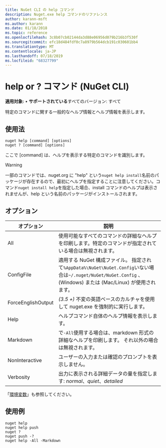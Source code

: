 ```yaml
---
title: NuGet CLI の help コマンド
description: Nuget.exe help コマンドのリファレンス
author: karann-msft
ms.author: karann
ms.date: 01/18/2018
ms.topic: reference
ms.openlocfilehash: 3c8b07cb02144da3d88e06956d079b216b3f530f
ms.sourcegitcommit: efc18d484fdf0c7a8979b564dcb191c030601bb4
ms.translationtype: MT
ms.contentlocale: ja-JP
ms.lasthandoff: 07/18/2019
ms.locfileid: "68327799"
---
```

# <a name="help-or--command-nuget-cli"></a>help or ? コマンド (NuGet CLI)

**適用対象:** &bullet; **サポートされている**すべてのバージョン: すべて

特定のコマンドに関する一般的なヘルプ情報とヘルプ情報を表示します。

## <a name="usage"></a>使用法

```cli
nuget help [command] [options]
nuget ? [command] [options]
```

ここで [command] は、ヘルプを表示する特定のコマンドを識別します。

> [!Warning]
> 一部のコマンドでは、nuget.org に "help" という`nuget help install`名前のパッケージが存在するので、最初にヘルプを指定することに注意してください。コマンド`nuget install help`を指定した場合、install コマンドのヘルプは表示されませんが、help という名前のパッケージがインストールされます。

## <a name="options"></a>オプション

| オプション | 説明 |
| --- | --- |
| All | 使用可能なすべてのコマンドの詳細なヘルプを印刷します。特定のコマンドが指定されている場合は無視されます。 |
| ConfigFile | 適用する NuGet 構成ファイル。 指定されて`%AppData%\NuGet\NuGet.Config`いない場合は`~/.nuget/NuGet/NuGet.Config` 、(Windows) または (Mac/Linux) が使用されます。|
| ForceEnglishOutput | *(3.5 +)* 不変の英語ベースのカルチャを使用して nuget.exe を強制的に実行します。 |
| Help | ヘルプコマンド自体のヘルプ情報を表示します。 |
| Markdown | で`-All`使用する場合は、markdown 形式の詳細なヘルプを印刷します。 それ以外の場合は無視されます。 |
| NonInteractive | ユーザーの入力または確認のプロンプトを表示しません。 |
| Verbosity | 出力に表示される詳細データの量を指定します: *normal*、*quiet*、*detailed* |

「[環境変数](cli-ref-environment-variables.md)」も参照してください。

## <a name="examples"></a>使用例

```cli
nuget help
nuget help push
nuget ?
nuget push -?
nuget help -All -Markdown
```
